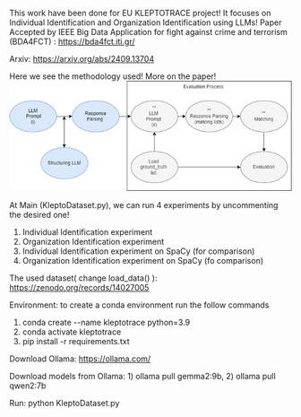This work have been done for EU KLEPTOTRACE project!
It focuses on Individual Identification and Organization Identification using LLMs!
Paper Accepted by IEEE Big Data Application for fight against crime and terrorism (BDA4FCT) : https://bda4fct.iti.gr/

Arxiv: https://arxiv.org/abs/2409.13704

Here we see the methodology used! More on the paper!
![Overview](methodology.png)

At Main (KleptoDataset.py),  we can run 4 experiments by uncommenting the desired one!
1) Individual Identification experiment 
2) Organization Identification experiment
3) Individual Identification experiment on SpaCy (for comparison)
4) Organization Identification experiment on SpaCy (fo comparison)

The used dataset( change load_data() ): https://zenodo.org/records/14027005

Environment: to create a conda environment run the follow commands
1) conda create --name kleptotrace python=3.9
2) conda activate kleptotrace
3) pip install -r requirements.txt

Download Ollama: https://ollama.com/

Download models from Ollama: 1) ollama pull gemma2:9b, 2) ollama pull qwen2:7b 

Run: python KleptoDataset.py





